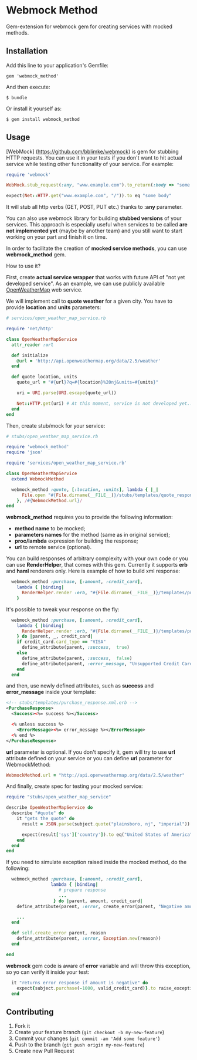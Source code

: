# Webmock Method

Gem-extension for webmock gem for creating services with mocked methods.

## Installation

Add this line to your application's Gemfile:

    gem 'webmock_method'

And then execute:

    $ bundle

Or install it yourself as:

    $ gem install webmock_method

## Usage

[WebMock] (https://github.com/bblimke/webmock) is gem for stubbing HTTP requests. You can use
it in your tests if you don't want to hit actual service while testing other functionality of your service.
For example:

```ruby
require 'webmock'

WebMock.stub_request(:any, "www.example.com").to_return(:body => "some body")

expect(Net::HTTP.get("www.example.com", "/")).to eq "some body"
```

It will stub all http verbs (GET, POST, PUT etc.) thanks to **:any** parameter.

You can also use webmock library for building **stubbed versions** of your services. This approach is especially
useful when services to be called **are not implemented yet** (maybe by another team) and you still
want to start working on your part and finish it on time.

In order to facilitate the creation of **mocked service methods**, you can use **webmock_method** gem.

How to use it?

First, create **actual service wrapper** that works with future API of "not yet developed service". As an example,
we can use publicly available [OpenWeatherMap](http://api.openweathermap.org) web service.

We will implement call to **quote weather** for a given city. You have to provide **location** and **units** parameters:

```ruby
# services/open_weather_map_service.rb

require 'net/http'

class OpenWeatherMapService
  attr_reader :url

  def initialize
    @url = 'http://api.openweathermap.org/data/2.5/weather'
  end

  def quote location, units
    quote_url = "#{url}?q=#{location}%20nj&units=#{units}"

    uri = URI.parse(URI.escape(quote_url))

    Net::HTTP.get(uri) # At this moment, service is not developed yet...
  end
end
```

Then, create stub/mock for your service:

```ruby
# stubs/open_weather_map_service.rb

require 'webmock_method'
require 'json'

require 'services/open_weather_map_service.rb'

class OpenWeatherMapService
  extend WebmockMethod

  webmock_method :quote, [:location, :units], lambda { |_|
      File.open "#{File.dirname(__FILE__)}/stubs/templates/quote_response.json.erb"
    }, /#{WebmockMethod.url}/
end
```

**webmock_method** requires you to provide the following information:

* **method name** to be mocked;
* **parameters names** for the method (same as in original service);
* **proc/lambda** expression for building the response;
* **url** to remote service (optional).

You can build responses of arbitrary complexity with your own code or you can use **RenderHelper**, that comes with this
gem. Currently it supports **erb** and **haml** renderers only. Here is example of how to build xml response:

```ruby
  webmock_method :purchase, [:amount, :credit_card],
    lambda { |binding|
      RenderHelper.render :erb, "#{File.dirname(__FILE__)}/templates/purchase_response.xml.erb", binding
    }
```

It's possible to tweak your response on the fly:

```ruby
  webmock_method :purchase, [:amount, :credit_card],
    lambda { |binding|
      RenderHelper.render :erb, "#{File.dirname(__FILE__)}/templates/purchase_response.xml.erb", binding
    } do |parent, _, credit_card|
    if credit_card.card_type == "VISA"
      define_attribute(parent, :success,  true)
    else
      define_attribute(parent, :success,  false)
      define_attribute(parent, :error_message, "Unsupported Credit Card Type")
    end
  end
```

and then, use newly defined attributes, such as **success** and **error_message** inside your template:

```xml
<!-- stubs/templates/purchase_response.xml.erb -->
<PurchaseResponse>
  <Success><%= success %></Success>

  <% unless success %>
    <ErrorMessage><%= error_message %></ErrorMessage>
  <% end %>
</PurchaseResponse>
```

**url** parameter is optional. If you don't specify it, gem will try to use **url** attribute defined
on your service or you can define **url** parameter for WebmockMethod:

```ruby
WebmockMethod.url = "http://api.openweathermap.org/data/2.5/weather"
```

And finally, create spec for testing your mocked service:

```ruby
require "stubs/open_weather_map_service"

describe OpenWeatherMapService do
  describe "#quote" do
    it "gets the quote" do
      result = JSON.parse(subject.quote("plainsboro, nj", "imperial"))

      expect(result['sys']['country']).to eq("United States of America")
    end
  end
end
```

If you need to simulate exception raised inside the mocked method, do the following:

```ruby
  webmock_method :purchase, [:amount, :credit_card],
                 lambda { |binding|
                    # prepare response
                    ...
                  } do |parent, amount, credit_card|
    define_attribute(parent, :error, create_error(parent, "Negative amount")) if amount < 0

    ...
  end

  def self.create_error parent, reason
    define_attribute(parent, :error, Exception.new(reason))
  end

end
```

**webmock** gem code is aware of **error** variable and will throw this exception, so yo can verify it inside
your test:

```ruby
  it "returns error response if amount is negative" do
    expect{subject.purchase(-1000, valid_credit_card)}.to raise_exception(Exception)
  end
```

## Contributing

1. Fork it
2. Create your feature branch (`git checkout -b my-new-feature`)
3. Commit your changes (`git commit -am 'Add some feature'`)
4. Push to the branch (`git push origin my-new-feature`)
5. Create new Pull Request
